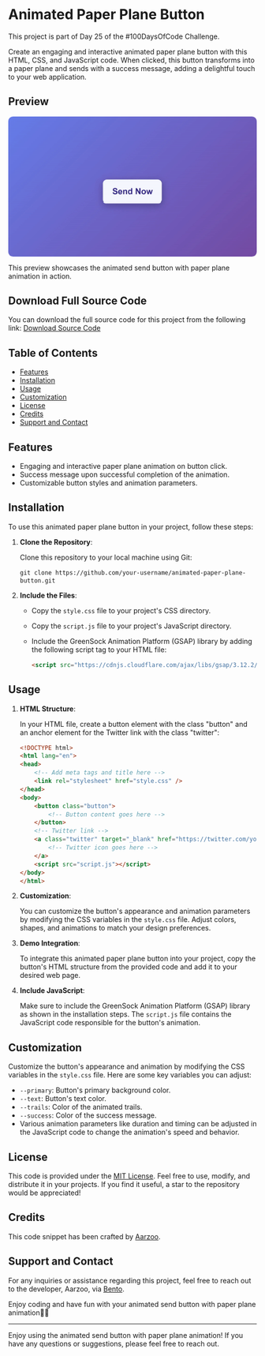 # Animated Paper Plane Button

This project is part of Day 25 of the #100DaysOfCode Challenge.

Create an engaging and interactive animated paper plane button with this HTML, CSS, and JavaScript code. When clicked, this button transforms into a paper plane and sends with a success message, adding a delightful touch to your web application.

## Preview

<div style="display: flex; align-items: center; justify-content: center; width: 100%; border-radius: 0.6rem;">
    <img src="preview.gif" alt="preview GIF" width="100%" height="100%" style="overflow: none; border-radius: inherit;"/>
</div>

This preview showcases the animated send button with paper plane animation in action.

## Download Full Source Code

You can download the full source code for this project from the following link: [Download Source Code](https://t.me/CodeWithAarzoo)

## Table of Contents

- [Features](#features)
- [Installation](#installation)
- [Usage](#usage)
- [Customization](#customization)
- [License](#license)
- [Credits](#credits)
- [Support and Contact](#support-and-contact)

## Features

- Engaging and interactive paper plane animation on button click.
- Success message upon successful completion of the animation.
- Customizable button styles and animation parameters.

## Installation

To use this animated paper plane button in your project, follow these steps:

1. **Clone the Repository**:

   Clone this repository to your local machine using Git:

   ```shell
   git clone https://github.com/your-username/animated-paper-plane-button.git
   ```

2. **Include the Files**:

   - Copy the `style.css` file to your project's CSS directory.
   - Copy the `script.js` file to your project's JavaScript directory.
   - Include the GreenSock Animation Platform (GSAP) library by adding the following script tag to your HTML file:

     ```html
     <script src="https://cdnjs.cloudflare.com/ajax/libs/gsap/3.12.2/gsap.min.js" integrity="sha512-16esztaSRplJROstbIIdwX3N97V1+pZvV33ABoG1H2OyTttBxEGkTsoIVsiP1iaTtM8b3+hu2kB6pQ4Clr5yug==" crossorigin="anonymous" referrerpolicy="no-referrer"></script>
     ```

## Usage

1. **HTML Structure**:

   In your HTML file, create a button element with the class "button" and an anchor element for the Twitter link with the class "twitter":

   ```html
   <!DOCTYPE html>
   <html lang="en">
   <head>
       <!-- Add meta tags and title here -->
       <link rel="stylesheet" href="style.css" />
   </head>
   <body>
       <button class="button">
           <!-- Button content goes here -->
       </button>
       <!-- Twitter link -->
       <a class="twitter" target="_blank" href="https://twitter.com/your-twitter-handle">
           <!-- Twitter icon goes here -->
       </a>
       <script src="script.js"></script>
   </body>
   </html>
   ```

2. **Customization**:

   You can customize the button's appearance and animation parameters by modifying the CSS variables in the `style.css` file. Adjust colors, shapes, and animations to match your design preferences.

3. **Demo Integration**:

   To integrate this animated paper plane button into your project, copy the button's HTML structure from the provided code and add it to your desired web page.

4. **Include JavaScript**:

   Make sure to include the GreenSock Animation Platform (GSAP) library as shown in the installation steps. The `script.js` file contains the JavaScript code responsible for the button's animation.

## Customization

Customize the button's appearance and animation by modifying the CSS variables in the `style.css` file. Here are some key variables you can adjust:

- `--primary`: Button's primary background color.
- `--text`: Button's text color.
- `--trails`: Color of the animated trails.
- `--success`: Color of the success message.
- Various animation parameters like duration and timing can be adjusted in the JavaScript code to change the animation's speed and behavior.

## License

This code is provided under the [MIT License](LICENSE). Feel free to use, modify, and distribute it in your projects. If you find it useful, a star to the repository would be appreciated!

## Credits

This code snippet has been crafted by [Aarzoo](https://twitter.com/withaarzoo).

## Support and Contact

For any inquiries or assistance regarding this project, feel free to reach out to the developer, Aarzoo, via [Bento](https://bento.me/withaarzoo).

Enjoy coding and have fun with your animated send button with paper plane animation🚀✨

---

Enjoy using the animated send button with paper plane animation! If you have any questions or suggestions, please feel free to reach out.
